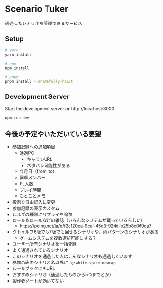 # Scenario Tuker

通過したシナリオを管理できるサービス

## Setup

```bash
# yarn
yarn install

# npm
npm install

# pnpm
pnpm install --shamefully-hoist
```

## Development Server

Start the development server on http://localhost:3000

```bash
npm run dev
```

## 今後の予定やいただいている要望

* 参加記録への追加項目
  * 通過PC
    * キャラシURL
    * ネタバレ可能性がある
  * 年月日（from, to）
  * 同卓メンバー
  * PL人数
  * プレイ時間
  * ひとことメモ
* 役割を自由記入に変更
* 参加記録の表示カスタム
* ルルブの種別にリプレイを追加
* ロール＆ロールなどの雑誌（いろんなシステムが載っているらしい）
  * https://peing.net/ja/q/f2d120ea-9caf-45c3-924d-b25b8c069ca7
* クトゥルフ6版でも7版でも回せるシナリオや、両パターンのシナリオがある
  * ゲームシステムを複数選択可能にする？
* ユーザー所有シナリオを一括登録
* よく通過されているシナリオ
* このシナリオを通過した人はこんなシナリオも通過しています
* 参加の表のシナリオ名以外に `lg:white-space-nowrap`
* ルールブックにもURL
* おすすめシナリオ（通過したものから5つまでとか）
* 製作者ソートが効いてない